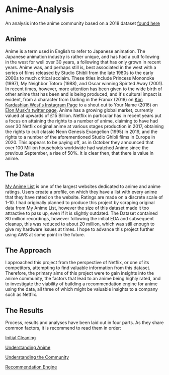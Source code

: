 # Anime-Analysis
An analysis into the anime community based on a 2018 dataset [found here](https://www.kaggle.com/azathoth42/myanimelist)
## Anime
Anime is a term used in English to refer to Japanese animation. The Japanese animation industry is rather unique, and has had a cult following in the west for well over 30 years, a following that has only grown in recent years. Anime was, and perhaps still is, best associated in the west with a series of films released by Studio Ghibli from the late 1980s to the early 2000s to much critical acclaim. These titles include Princess Mononoke (1997), My Neighbor Totoro (1988), and Oscar winning Spirited Away (2001). In recent times, however, more attention has been given to the wide birth of other anime that has been and is being produced, and it's cultural impact is evident, from a character from Darling in the Franxx (2018) on [Kim Kardashian West's Instagram Page](https://www.instagram.com/p/Bf655uvFf0T/?hl=en) to a shout out to Your Name (2016) on [Elon Musk's twitter page](https://twitter.com/elonmusk/status/1051377948916215810?lang=en). Anime has a growing global market, currently valued at upwards of £15 Billion. Netflix in particular has in recent years put a focus on attaining the rights to a number of anime, claiming to have had over 30 Netflix original anime at various stages production in 2017, obtaining the rights to cult classic Neon Genesis Evangelion (1995) in 2019, and the rights to a number of the aforementioned Studio Ghibli films in Europe in 2020. This appears to be paying off, as in October they announced that over 100 Million households worldwide had watched Anime since the previous September, a rise of 50%. It is clear then, that there is value in anime.

## The Data
[My Anime List](https://myanimelist.net) is one of the largest websites dedicated to anime and anime ratings. Users create a profile, on which they have a list with every anime that they have rated on the website. Ratings are made on a discrete scale of 1-10.
I had originally planned to produce this project by scraping original data from My Anime List, however the size of this dataset made it too attractive to pass up, even if it is slightly outdated. The Dataset contained 80 million recordings, however following the initial EDA and subsequent cleanup, this was reduced to about 20 million, which was still enough to give my hardware issues at times. I hope to advance this project further using AWS at some point in the future.

## The Approach
I approached this project from the perspective of Netflix, or one of its competitors, attempting to find valuable information from this dataset. Therefore, the primary aims of this project were to gain insights into the anime community, the factors that lead to an anime being highly rated, and to investigate the viability of building a recommendation engine for anime using the data, all three of which might be valuable insights to a company such as Netflix.

## The Results
Process, results and analyses have been laid out in four parts. As they share common factors, it is recommend to read them in order:

[Initial Cleaning](https://github.com/kamranrachlin/Anime-Analysis/blob/master/Initial%20Cleaning.md)

[Understanding Anime](https://github.com/kamranrachlin/Anime-Analysis/blob/master/Understanding%20Anime)

[Understanding the Community](https://github.com/kamranrachlin/Anime-Analysis/blob/master/Understanding%20the%20Community.md)

[Recommendation Engine](https://github.com/kamranrachlin/Anime-Analysis/blob/master/Recommendation%20Engine.md)

